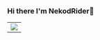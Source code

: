 ### Hi there I'm NekodRider👋
<table>
  <tr>
    <td>
      <img align="center" src="https://github-readme-stats.vercel.app/api/top-langs/?username=NekodRider&layout=compact&theme=algolia&bg_color=right,141e30,243b55&card_width=445" />
    </td>
  </tr>
</table>




<!--
**NekodRider/NekodRider** is a ✨ _special_ ✨ repository because its `README.md` (this file) appears on your GitHub profile.

Here are some ideas to get you started:

- 🔭 I’m currently working on ...
- 🌱 I’m currently learning ...
- 👯 I’m looking to collaborate on ...
- 🤔 I’m looking for help with ...
- 💬 Ask me about ...
- 📫 How to reach me: ...
- 😄 Pronouns: ...
- ⚡ Fun fact: ...
-->
